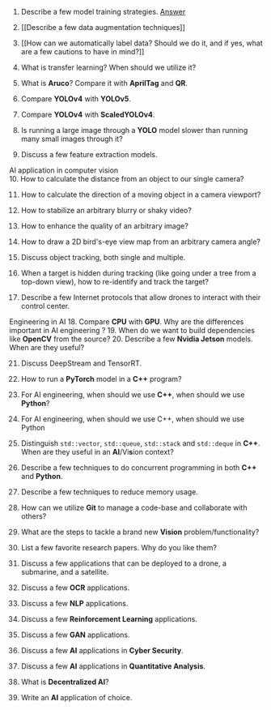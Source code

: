 1.  Describe a few model training strategies.
[Answer](./1.%20Describe%20a%20few%20model%20training%20strategies/Describe%20a%20few%20model%20training%20strategies.md)
2.  [[Describe a few data augmentation techniques]]
3.  [[How can we automatically label data? Should we do it, and if yes, what are a few cautions to have in mind?]]
4.  What is transfer learning? When should we utilize it?
  
5.  What is **Aruco**? Compare it with **AprilTag** and **QR**.
    
6.  Compare **YOLOv4** with **YOLOv5**.
    
7.  Compare **YOLOv4** with **ScaledYOLOv4**.
    
8.  Is running a large image through a **YOLO** model slower than running many small images through it?
    
9.  Discuss a few feature extraction models.


AI application in computer vision    
10.  How to calculate the distance from an object to our single camera?
    
11.  How to calculate the direction of a moving object in a camera viewport?
    
12.  How to stabilize an arbitrary blurry or shaky video?
    
13.  How to enhance the quality of an arbitrary image?
    
14.  How to draw a 2D bird's-eye view map from an arbitrary camera angle?
    
15.  Discuss object tracking, both single and multiple.
    
16.  When a target is hidden during tracking (like going under a tree from a top-down view), how to re-identify and track the target?
    
17.  Describe a few Internet protocols that allow drones to interact with their control center.


Engineering in AI
18.  Compare **CPU** with **GPU**. Why are the differences important in AI engineering ?
19.  When do we want to build dependencies like **OpenCV** from the source?
20.  Describe a few **Nvidia Jetson** models. When are they useful?
    
21.  Discuss DeepStream and TensorRT.
22.  How to run a **PyTorch** model in a **C++** program?
23.  For AI engineering, when should we use **C++**, when should we use **Python**?
23.  For AI engineering, when should we use C++, when should we use Python
    
	
24.  Distinguish `std::vector`, `std::queue`, `std::stack` and `std::deque` in **C++**. When are they useful in an **AI**/Vi**s**ion context?
    
25.  Describe a few techniques to do concurrent programming in both **C++** and **Python**.
    
26.  Describe a few techniques to reduce memory usage.
    
27.  How can we utilize **Git** to manage a code-base and collaborate with others?
    
28.  What are the steps to tackle a brand new **Vision** problem/functionality?
    
29.  List a few favorite research papers. Why do you like them?
    
30.  Discuss a few applications that can be deployed to a drone, a submarine, and a satellite.
    
31.  Discuss a few **OCR** applications.
    
32.  Discuss a few **NLP** applications.
    
33.  Discuss a few **Reinforcement Learning** applications.
    
34.  Discuss a few **GAN** applications.
    
35.  Discuss a few **AI** applications in **Cyber Security**.
    
36.  Discuss a few **AI** applications in **Quantitative Analysis**.
    
37.  What is **Decentralized AI**?
    
38.  Write an **AI** application of choice.
